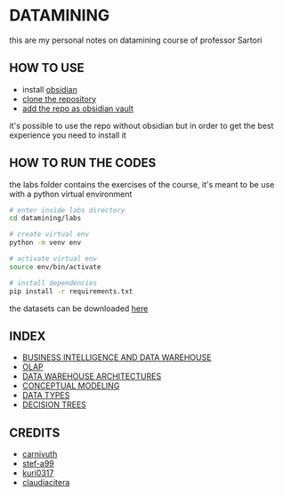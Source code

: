 # DATAMINING

this are my personal notes on datamining course of professor Sartori


## HOW TO USE
- install [obsidian](https://obsidian.md/)
- [clone the repository](https://github.com/carnivuth/gip.git)
- [add the repo as obsidian vault](https://help.obsidian.md/Files+and+folders/Manage+vaults#Create+vault+from+an+existing+folder)

it's possible to use the repo without obsidian but in order to get the best experience you need to install it

## HOW TO RUN THE CODES

the labs folder contains the exercises of the course, it's meant to be use with a python virtual environment

```bash
# enter inside labs directory
cd datamining/labs

# create virtual env 
python -m venv env

# activate virtual env
source env/bin/activate

# install dependencies
pip install -r requirements.txt
```
the datasets can be downloaded [here](https://pokelab.ddns.net:44372/datasets/)

## INDEX

- [BUSINESS INTELLIGENCE AND DATA WAREHOUSE](pages/BUSINESS%20INTELLIGENCE%20AND%20DATA%20WAREHOUSE.md)
- [OLAP](pages/OLAP.md)
- [DATA WAREHOUSE ARCHITECTURES](pages/DATA%20WAREHOUSE%20ARCHITECTURES.md)
- [CONCEPTUAL MODELING](pages/CONCEPTUAL%20MODELING.md)
- [DATA TYPES](DATA%20TYPES.md)
- [DECISION TREES](DECISION%20TREES.md)


## CREDITS

- [carnivuth](https://github.com/carnivuth)
- [stef-a99](https://github.com/stef-a99)
- [kuri0317](https://github.com/kuri0317)
- [claudiacitera](https://github.com/claudiacitera)